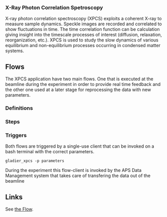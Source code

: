 
### X-Ray Photon Correlation Spetroscopy

X-ray photon correlation spectroscopy (XPCS) exploits a coherent X-ray to measure sample dynamics. Speckle images are recorded and correlated to show fluctuations in time. The time correlation function can be calculation giving insight into the timescale processes of interest (diffusion, relaxation, reorganization, etc.). XPCS is used to study the slow dynamics of various equilibrium and non-equilibrium processes occurring in condensed matter systems.

## Flows

The XPCS application have two main flows. One that is executed at the beamline during the experiment in order to provide real time feedback and the other one used at a later stage for reprocessing the data with new parameters.

### Definitions

### Steps

### Triggers

Both flows are triggered by a single-use client that can be invoked on a bash terminal with the correct parameters.

`gladier_xpcs -p parameters`

During the experiment this flow-client is invoked by the APS Data Management system that takes care of transfering the data out of the beamline

## Links

See [the Flow](https://github.com/globus-gladier/gladier-xpcs).
